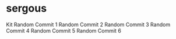 # sergous
Kit
Random Commit 1
Random Commit 2
Random Commit 3
Random Commit 4
Random Commit 5
Random Commit 6
